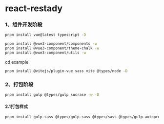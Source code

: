 <!--
 * @version:
 * @Author: Hardy
 * @Date: 2024-03-21 16:30:18
 * @Description:
-->
# react-restady

### 1、组件开发阶段
```bash
pnpm install vue@latest typescript -D

pnpm install @vue3-component/components -w
pnpm install @vue3-component/theme-chalk -w
pnpm install @vue3-component/utils -w
```
cd example
```bash
pnpm install @vitejs/plugin-vue sass vite @types/node -D
```

### 2、打包阶段
```bash
pnpm install gulp @types/gulp sucrase -w -D
```
#### 2.1打包样式
```bash
pnpm install gulp-sass @types/gulp-sass @types/sass @types/gulp-autoprefixer gulp-autoprefixer @types/gulp-clean-css gulp-clean-css sass -D -w
```